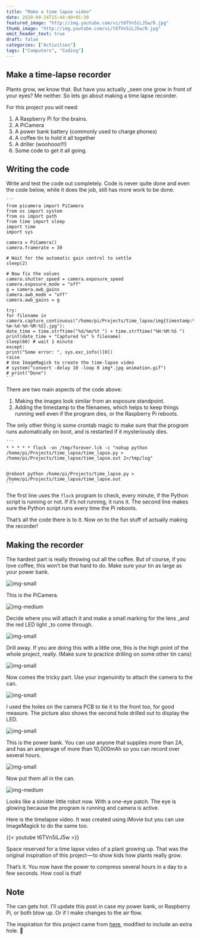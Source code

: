 ```yaml
---
title: "Make a time lapse video"
date: 2020-09-24T15:44:40+05:30
featured_image: "http://img.youtube.com/vi/t6TVn5iLJ5w/0.jpg"
thumb_image: "http://img.youtube.com/vi/t6TVn5iLJ5w/0.jpg"
omit_header_text: true
draft: false
categories: ["Activities"]
tags: ["Computers", "Coding"]
---
```


## Make a time-lapse recorder

Plants grow, we know that. But have you actually _seen one grow in front of your eyes? Me neither. So lets go about making a time lapse recorder. 

For this project you will need:

  1. A Raspberry Pi for the brains.
  2. A PiCamera
  3. A power bank battery (commonly used to charge phones)
  4. A coffee tin to hold it all together
  5. A driller (woohooo!!!)
  6. Some code to get it all going.

## Writing the code

Write and test the code out completely. Code is never quite done and even the code below, while it does the job, still has more work to be done.
    
    ```
    from picamera import PiCamera
    from os import system
    from os import path
    from time import sleep
    import time
    import sys
    
    camera = PiCamera()
    camera.framerate = 30
    
    # Wait for the automatic gain control to settle
    sleep(2)
    
    # Now fix the values
    camera.shutter_speed = camera.exposure_speed
    camera.exposure_mode = "off"
    g = camera.awb_gains
    camera.awb_mode = "off"
    camera.awb_gains = g
    
    try:
    for filename in    camera.capture_continuous("/home/pi/Projects/time_lapse/img{timestamp:%Y-%m-%d-%H-%M-%S}.jpg"):
    date_time = time.strftime("%d/%m/%Y ") + time.strftime("%H:%M:%S ")
    print(date_time + "Captured %s" % filename)
    sleep(60) # wait 1 minute
    except:
    print("Some error: ", sys.exc_info()[0])
    raise
    # Use ImageMagick to create the time-lapse video
    # system("convert -delay 10 -loop 0 img*.jpg animation.gif")
    # print("Done")
	```

There are two main aspects of the code above:

  1. Making the images look similar from an exposure standpoint.
  2. Adding the timestamp to the filenames, which helps to keep things running well even if the program dies, or the Raspberry Pi reboots.

The only other thing is some crontab magic to make sure that the program runs automatically on boot, and is restarted if it mysteriously dies.
    
	```
    * * * * * flock -xn /tmp/forever.lck -c "nohup python /home/pi/Projects/time_lapse/time_lapse.py > /home/pi/Projects/time_lapse/time_lapse.out 2>/tmp/log"
    
    
    @reboot python /home/pi/Projects/time_lapse.py > /home/pi/Projects/time_lapse/time_lapse.out
	```

The first line uses the `flock` program to check, every minute, if the Python script is running or not. If it’s not running, it runs it. The second line makes sure the Python script runs every time the Pi reboots.

That’s all the code there is to it. Now on to the fun stuff of actually making the recorder!

## Making the recorder

The hardest part is really throwing out all the coffee. But of course, if you love coffee, this won’t be that hard to do. Make sure your tin as large as your power bank.

![img-small](https://cdn-images-1.medium.com/max/800/1*moH_HX0u4H3Rxf9e0vlPCQ.jpeg)

This is the PiCamera.

![img-medium](https://cdn-images-1.medium.com/max/800/1*r-ZgyCdsc9cG3snX_lMshA.jpeg)

Decide where you will attach it and make a small marking for the lens _and the red LED light _to come through.

![img-small](https://cdn-images-1.medium.com/max/800/1*-9W2tV0EheMciX4XjtKoEg.jpeg)

Drill away. If you are doing this with a little one, this is the high point of the whole project, really. (Make sure to practice drilling on some other tin cans)

![img-small](https://cdn-images-1.medium.com/max/800/1*shRPUj9q0N4f4UaBUgONzA.jpeg)

Now comes the tricky part. Use your ingenuinity to attach the camera to the can.

![img-small](https://cdn-images-1.medium.com/max/800/1*s1dtPgYNvFajGOmL3Z30xQ.jpeg)

I used the holes on the camera PCB to tie it to the front too, for good measure. The picture also shows the second hole drilled out to display the LED.

![img-small](https://cdn-images-1.medium.com/max/800/1*pW7Dm2pbpVPhs_FwCmhrug.jpeg)

This is the power bank. You can use anyone that supplies more than 2A, and has an amperage of more than 10,000mAh so you can record over several hours.

![img-small](https://cdn-images-1.medium.com/max/800/1*zN_Gku8Xrpa_TKnUvpG2nA.jpeg)

Now put them all in the can.

![img-medium](https://cdn-images-1.medium.com/max/800/1*wC6PVuzvtHXXicFVvRDF4Q.jpeg)

Looks like a sinister little robot now. With a one-eye patch. The eye is glowing because the program is running and camera is active.

Here is the timelapse video. It was created using iMovie but you can use ImageMagick to do the same too.

{{< youtube  t6TVn5iLJ5w >}}

Space reserved for a time lapse video of a plant growing up. That was the original inspiration of this project — to show kids how plants really grow.

That’s it. You now have the power to compress several hours in a day to a few seconds. How cool is that!

## Note

The can gets hot. I’ll update this post in case my power bank, or Raspberry Pi, or both blow up. Or if I make changes to the air flow.

The inspiration for this project came from [here](http://fotosyn.com/blog/simple-timelapse-camera-using-raspberry-pi-and-a-coffee-tin), modified to include an extra hole. 🙂

